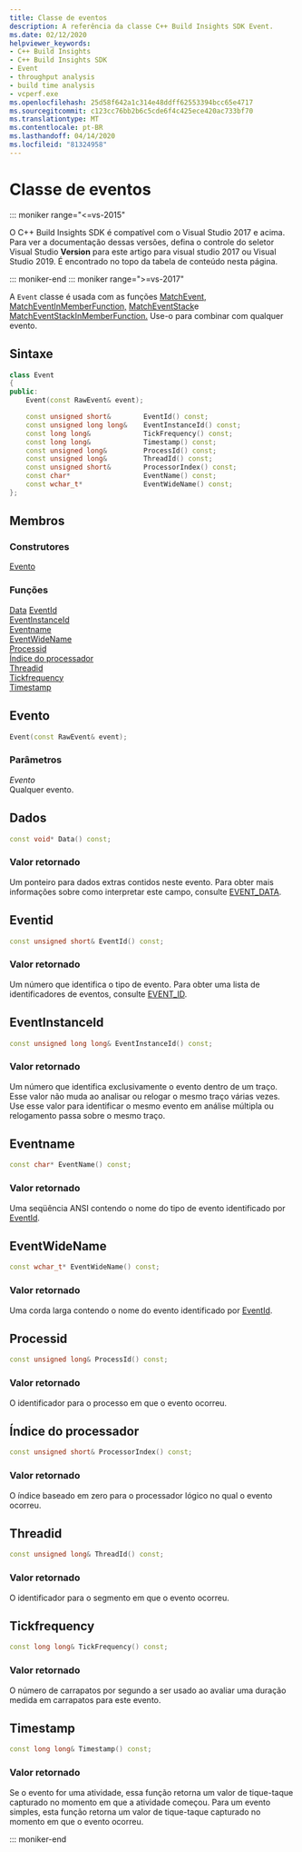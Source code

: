 ```yaml
---
title: Classe de eventos
description: A referência da classe C++ Build Insights SDK Event.
ms.date: 02/12/2020
helpviewer_keywords:
- C++ Build Insights
- C++ Build Insights SDK
- Event
- throughput analysis
- build time analysis
- vcperf.exe
ms.openlocfilehash: 25d58f642a1c314e48ddff62553394bcc65e4717
ms.sourcegitcommit: c123cc76bb2b6c5cde6f4c425ece420ac733bf70
ms.translationtype: MT
ms.contentlocale: pt-BR
ms.lasthandoff: 04/14/2020
ms.locfileid: "81324958"
---
```

# <a name="event-class"></a>Classe de eventos

::: moniker range="<=vs-2015"

O C++ Build Insights SDK é compatível com o Visual Studio 2017 e acima. Para ver a documentação dessas versões, defina o controle do seletor Visual Studio **Version** para este artigo para visual studio 2017 ou Visual Studio 2019. É encontrado no topo da tabela de conteúdo nesta página.

::: moniker-end
::: moniker range=">=vs-2017"

A `Event` classe é usada com as funções [MatchEvent,](../functions/match-event.md) [MatchEventInMemberFunction,](../functions/match-event-in-member-function.md) [MatchEventStack](../functions/match-event-stack.md)e [MatchEventStackInMemberFunction.](../functions/match-event-stack-in-member-function.md) Use-o para combinar com qualquer evento.

## <a name="syntax"></a>Sintaxe

```cpp
class Event
{
public:
    Event(const RawEvent& event);

    const unsigned short&        EventId() const;
    const unsigned long long&    EventInstanceId() const;
    const long long&             TickFrequency() const;
    const long long&             Timestamp() const;
    const unsigned long&         ProcessId() const;
    const unsigned long&         ThreadId() const;
    const unsigned short&        ProcessorIndex() const;
    const char*                  EventName() const;
    const wchar_t*               EventWideName() const;
};
```

## <a name="members"></a>Membros

### <a name="constructors"></a>Construtores

[Evento](#entity)

### <a name="functions"></a>Funções

[Data](#data)
[EventId](#event-id)\
[EventInstanceId](#event-instance-id)\
[Eventname](#event-name)\
[EventWideName](#event-wide-name)\
[Processid](#process-id)\
[Índice do processador](#processor-index)\
[Threadid](#thread-id)\
[Tickfrequency](#tick-frequency)\
[Timestamp](#timestamp)

## <a name="event"></a><a name="entity"></a>Evento

```cpp
Event(const RawEvent& event);
```

### <a name="parameters"></a>Parâmetros

*Evento*\
Qualquer evento.

## <a name="data"></a><a name="data"></a>Dados

```cpp
const void* Data() const;
```

### <a name="return-value"></a>Valor retornado

Um ponteiro para dados extras contidos neste evento. Para obter mais informações sobre como interpretar este campo, consulte [EVENT_DATA](../c-event-data-types/event-data-struct.md).

## <a name="eventid"></a><a name="event-id"></a>Eventid

```cpp
const unsigned short& EventId() const;
```

### <a name="return-value"></a>Valor retornado

Um número que identifica o tipo de evento. Para obter uma lista de identificadores de eventos, consulte [EVENT_ID](../c-event-data-types/event-id-enum.md).

## <a name="eventinstanceid"></a><a name="event-instance-id"></a>EventInstanceId

```cpp
const unsigned long long& EventInstanceId() const;
```

### <a name="return-value"></a>Valor retornado

Um número que identifica exclusivamente o evento dentro de um traço. Esse valor não muda ao analisar ou relogar o mesmo traço várias vezes. Use esse valor para identificar o mesmo evento em análise múltipla ou relogamento passa sobre o mesmo traço.

## <a name="eventname"></a><a name="event-name"></a>Eventname

```cpp
const char* EventName() const;
```

### <a name="return-value"></a>Valor retornado

Uma seqüência ANSI contendo o nome do tipo de evento identificado por [EventId](#event-id).

## <a name="eventwidename"></a><a name="event-wide-name"></a>EventWideName

```cpp
const wchar_t* EventWideName() const;
```

### <a name="return-value"></a>Valor retornado

Uma corda larga contendo o nome do evento identificado por [EventId](#event-id).

## <a name="processid"></a><a name="process-id"></a>Processid

```cpp
const unsigned long& ProcessId() const;
```

### <a name="return-value"></a>Valor retornado

O identificador para o processo em que o evento ocorreu.

## <a name="processorindex"></a><a name="processor-index"></a>Índice do processador

```cpp
const unsigned short& ProcessorIndex() const;
```

### <a name="return-value"></a>Valor retornado

O índice baseado em zero para o processador lógico no qual o evento ocorreu.

## <a name="threadid"></a><a name="thread-id"></a>Threadid

```cpp
const unsigned long& ThreadId() const;
```

### <a name="return-value"></a>Valor retornado

O identificador para o segmento em que o evento ocorreu.

## <a name="tickfrequency"></a><a name="tick-frequency"></a>Tickfrequency

```cpp
const long long& TickFrequency() const;
```

### <a name="return-value"></a>Valor retornado

O número de carrapatos por segundo a ser usado ao avaliar uma duração medida em carrapatos para este evento.

## <a name="timestamp"></a><a name="timestamp"></a>Timestamp

```cpp
const long long& Timestamp() const;
```

### <a name="return-value"></a>Valor retornado

Se o evento for uma atividade, essa função retorna um valor de tique-taque capturado no momento em que a atividade começou. Para um evento simples, esta função retorna um valor de tique-taque capturado no momento em que o evento ocorreu.

::: moniker-end
